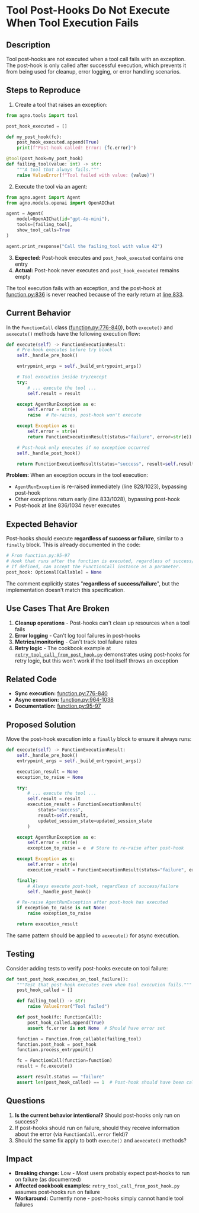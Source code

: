 # Tool Post-Hooks Do Not Execute When Tool Execution Fails

## Description

Tool post-hooks are not executed when a tool call fails with an exception. The post-hook is only called after successful execution, which prevents it from being used for cleanup, error logging, or error handling scenarios.

## Steps to Reproduce

1. Create a tool that raises an exception:
```python
from agno.tools import tool

post_hook_executed = []

def my_post_hook(fc):
    post_hook_executed.append(True)
    print(f"Post-hook called! Error: {fc.error}")

@tool(post_hook=my_post_hook)
def failing_tool(value: int) -> str:
    """A tool that always fails."""
    raise ValueError(f"Tool failed with value: {value}")
```

2. Execute the tool via an agent:
```python
from agno.agent import Agent
from agno.models.openai import OpenAIChat

agent = Agent(
    model=OpenAIChat(id="gpt-4o-mini"),
    tools=[failing_tool],
    show_tool_calls=True
)

agent.print_response("Call the failing_tool with value 42")
```

3. **Expected:** Post-hook executes and `post_hook_executed` contains one entry
4. **Actual:** Post-hook never executes and `post_hook_executed` remains empty

The tool execution fails with an exception, and the post-hook at [function.py:836](https://github.com/agno-agi/agno/blob/main/libs/agno/agno/tools/function.py#L836) is never reached because of the early return at [line 833](https://github.com/agno-agi/agno/blob/main/libs/agno/agno/tools/function.py#L833).

## Current Behavior

In the `FunctionCall` class ([function.py:776-840](https://github.com/agno-agi/agno/blob/main/libs/agno/agno/tools/function.py#L776-L840)), both `execute()` and `aexecute()` methods have the following execution flow:

```python
def execute(self) -> FunctionExecutionResult:
    # Pre-hook executes before try block
    self._handle_pre_hook()

    entrypoint_args = self._build_entrypoint_args()

    # Tool execution inside try/except
    try:
        # ... execute the tool ...
        self.result = result

    except AgentRunException as e:
        self.error = str(e)
        raise  # Re-raises, post-hook won't execute

    except Exception as e:
        self.error = str(e)
        return FunctionExecutionResult(status="failure", error=str(e))  # Early return - post-hook won't execute

    # Post-hook only executes if no exception occurred
    self._handle_post_hook()

    return FunctionExecutionResult(status="success", result=self.result)
```

**Problem:** When an exception occurs in the tool execution:
- `AgentRunException` is re-raised immediately (line 828/1023), bypassing post-hook
- Other exceptions return early (line 833/1028), bypassing post-hook
- Post-hook at line 836/1034 never executes

## Expected Behavior

Post-hooks should execute **regardless of success or failure**, similar to a `finally` block. This is already documented in the code:

```python
# From function.py:95-97
# Hook that runs after the function is executed, regardless of success/failure.
# If defined, can accept the FunctionCall instance as a parameter.
post_hook: Optional[Callable] = None
```

The comment explicitly states "**regardless of success/failure**", but the implementation doesn't match this specification.

## Use Cases That Are Broken

1. **Cleanup operations** - Post-hooks can't clean up resources when a tool fails
2. **Error logging** - Can't log tool failures in post-hooks
3. **Metrics/monitoring** - Can't track tool failure rates
4. **Retry logic** - The cookbook example at [`retry_tool_call_from_post_hook.py`](https://github.com/agno-agi/agno/blob/main/cookbook/tools/other/retry_tool_call_from_post_hook.py) demonstrates using post-hooks for retry logic, but this won't work if the tool itself throws an exception

## Related Code

- **Sync execution:** [function.py:776-840](https://github.com/agno-agi/agno/blob/main/libs/agno/agno/tools/function.py#L776-L840)
- **Async execution:** [function.py:964-1038](https://github.com/agno-agi/agno/blob/main/libs/agno/agno/tools/function.py#L964-L1038)
- **Documentation:** [function.py:95-97](https://github.com/agno-agi/agno/blob/main/libs/agno/agno/tools/function.py#L95-L97)

## Proposed Solution

Move the post-hook execution into a `finally` block to ensure it always runs:

```python
def execute(self) -> FunctionExecutionResult:
    self._handle_pre_hook()
    entrypoint_args = self._build_entrypoint_args()

    execution_result = None
    exception_to_raise = None

    try:
        # ... execute the tool ...
        self.result = result
        execution_result = FunctionExecutionResult(
            status="success",
            result=self.result,
            updated_session_state=updated_session_state
        )

    except AgentRunException as e:
        self.error = str(e)
        exception_to_raise = e  # Store to re-raise after post-hook

    except Exception as e:
        self.error = str(e)
        execution_result = FunctionExecutionResult(status="failure", error=str(e))

    finally:
        # Always execute post-hook, regardless of success/failure
        self._handle_post_hook()

    # Re-raise AgentRunException after post-hook has executed
    if exception_to_raise is not None:
        raise exception_to_raise

    return execution_result
```

The same pattern should be applied to `aexecute()` for async execution.

## Testing

Consider adding tests to verify post-hooks execute on tool failure:

```python
def test_post_hook_executes_on_tool_failure():
    """Test that post-hook executes even when tool execution fails."""
    post_hook_called = []

    def failing_tool() -> str:
        raise ValueError("Tool failed")

    def post_hook(fc: FunctionCall):
        post_hook_called.append(True)
        assert fc.error is not None  # Should have error set

    function = Function.from_callable(failing_tool)
    function.post_hook = post_hook
    function.process_entrypoint()

    fc = FunctionCall(function=function)
    result = fc.execute()

    assert result.status == "failure"
    assert len(post_hook_called) == 1  # Post-hook should have been called
```

## Questions

1. **Is the current behavior intentional?** Should post-hooks only run on success?
2. If post-hooks should run on failure, should they receive information about the error (via `FunctionCall.error` field)?
3. Should the same fix apply to both `execute()` and `aexecute()` methods?

## Impact

- **Breaking change:** Low - Most users probably expect post-hooks to run on failure (as documented)
- **Affected cookbook examples:** `retry_tool_call_from_post_hook.py` assumes post-hooks run on failure
- **Workaround:** Currently none - post-hooks simply cannot handle tool failures
